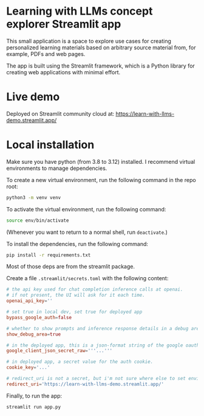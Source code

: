 # Learning with LLMs concept explorer Streamlit app

This small application is a space to explore use cases for creating personalized learning materials based on arbitrary source material from, for example, PDFs and web pages.

The app is built using the Streamlit framework, which is a Python library for creating web applications with minimal effort.

# Live demo

Deployed on Streamlit community cloud at: https://learn-with-llms-demo.streamlit.app/

# Local installation

Make sure you have python (from 3.8 to 3.12) installed. I recommend virtual environments to manage dependencies.

To create a new virtual environment, run the following command in the repo root:

```bash
python3 -m venv venv
```

To activate the virtual environment, run the following command:

```bash
source env/bin/activate
```

(Whenever you want to return to a normal shell, run `deactivate`.)

To install the dependencies, run the following command:

```bash
pip install -r requirements.txt
```

Most of those deps are from the streamlit package.

Create a file `.streamlit/secrets.toml` with the following content:

```toml
# the api key used for chat completion inference calls at openai.
# if not present, the UI will ask for it each time.
openai_api_key=''

# set true in local dev, set true for deployed app
bypass_google_auth=false

# whether to show prompts and inference response details in a debug area
show_debug_area=true

# in the deployed app, this is a json-format string of the google oauth client secret
google_client_json_secret_raw='''...'''

# in deployed app, a secret value for the auth cookie. 
cookie_key='...'

# redirect_uri is not a secret, but i'm not sure where else to set environment config
redirect_uri='https://learn-with-llms-demo.streamlit.app/'
```

Finally, to run the app:

```bash
streamlit run app.py
```

